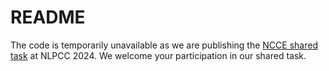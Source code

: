 # README
The code is temporarily unavailable as we are publishing the [NCCE shared task](https://ncce-site.pages.dev) at NLPCC 2024. We welcome your participation in our shared task.

